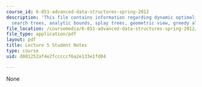 ```yaml
---
course_id: 6-851-advanced-data-structures-spring-2012
description: 'This file contains information regarding dynamic optimality: binary
  search trees, analytic bounds, splay trees, geometric view, greedy algorithm.'
file_location: /coursemedia/6-851-advanced-data-structures-spring-2012/d081252af4e2fcccccf6a2e133e1fd04_MIT6_851S12_L5.pdf
file_type: application/pdf
layout: pdf
title: Lecture 5 Student Notes
type: course
uid: d081252af4e2fcccccf6a2e133e1fd04

---
```

None